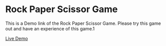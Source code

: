 # Rock Paper Scissor Game

This is a Demo link of the Rock Paper Scissor Game.
Please try this game out and have an experience of this game.1

[Live Demo](https://rock-paper-scissor-game-thatsdivyansh.netlify.app/)
